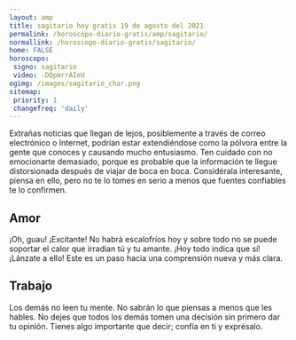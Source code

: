 ```yaml
---
layout: amp
title: sagitario hoy gratis 19 de agosto del 2021 
permalink: /horoscopo-diario-gratis/amp/sagitario/
normallink: /horoscopo-diario-gratis/sagitario/
home: FALSE
horoscopo:
 signo: sagitario
 video: -DQpmrrAIeU
ogimg: /images/sagitario_char.png
sitemap:
 priority: 1
 changefreq: 'daily'
---
```



Extrañas noticias que llegan de lejos, posiblemente a través de correo electrónico o Internet, podrían estar extendiéndose como la pólvora entre la gente que conoces y causando mucho entusiasmo. Ten cuidado con no emocionarte demasiado, porque es probable que la información te llegue distorsionada después de viajar de boca en boca. Considérala interesante, piensa en ello, pero no te lo tomes en serio a menos que fuentes confiables te lo confirmen.

## Amor

¡Oh, guau! ¡Excitante! No habrá escalofríos hoy y sobre todo no se puede soportar el calor que irradian tú y tu amante. ¡Hoy todo indica que sí! ¡Lánzate a ello! Este es un paso hacia una comprensión nueva y más clara.

## Trabajo

Los demás no leen tu mente. No sabrán lo que piensas a menos que les hables. No dejes que todos los demás tomen una decisión sin primero dar tu opinión. Tienes algo importante que decir; confía en ti y exprésalo.